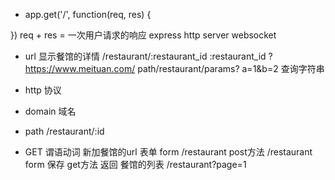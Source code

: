 - app.get('/', function(req, res) {

})
    req + res = 一次用户请求的响应
    express  http server
    websocket

- url 显示餐馆的详情
  /restaurant/:restaurant_id
  :restaurant_id ? 
  https://www.meituan.com/
  path/restaurant/params?
  a=1&b=2   查询字符串

- http 协议
- domain  域名
- path  /restaurant/:id
- GET  谓语动词
新加餐馆的url
表单 form
/restaurant
post方法  /restaurant  form 保存
get方法  返回 餐馆的列表 /restaurant?page=1